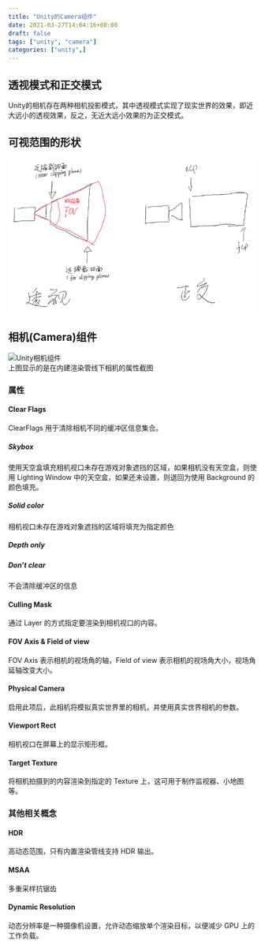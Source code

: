 ```yaml
---
title: "Unity的Camera组件"
date: 2021-03-27T14:04:16+08:00
draft: false
tags: ["unity", "camera"]
categories: ["unity",]
---
```


## 透视模式和正交模式

Unity的相机存在两种相机投影模式，其中透视模式实现了现实世界的效果，即近大远小的透视效果，反之，无近大远小效果的为正交模式。

## 可视范围的形状

![Unity相机的透视与正交](/images/Unity相机的透视和正交20210327.png)

## 相机(Camera)组件

![Unity相机组件](https://docs.unity.cn/2021.1/Documentation/uploads/Main/InspectorCamera35.png)  
上图显示的是在内建渲染管线下相机的属性截图

### 属性

#### Clear Flags

ClearFlags 用于清除相机不同的缓冲区信息集合。

##### Skybox

使用天空盒填充相机视口未存在游戏对象遮挡的区域，如果相机没有天空盒，则使用 Lighting Window 中的天空盒，如果还未设置，则退回为使用 Background 的颜色填充。

##### Solid color

相机视口未存在游戏对象遮挡的区域将填充为指定颜色

##### Depth only



##### Don’t clear

不会清除缓冲区的信息

#### Culling Mask

通过 Layer 的方式指定要渲染到相机视口的内容。

#### FOV Axis & Field of view

FOV Axis 表示相机的视场角的轴，Field of view 表示相机的视场角大小，视场角延轴改变大小。

#### Physical Camera

启用此项后，此相机将模拟真实世界里的相机，并使用真实世界相机的参数。

#### Viewport Rect

相机视口在屏幕上的显示矩形框。

#### Target Texture

将相机拍摄到的内容渲染到指定的 Texture 上，这可用于制作监视器、小地图等。

### 其他相关概念

#### HDR

高动态范围，只有内置渲染管线支持 HDR 输出。

#### MSAA

多重采样抗锯齿

#### Dynamic Resolution

动态分辨率是一种摄像机设置，允许动态缩放单个渲染目标，以便减少 GPU 上的工作负载。